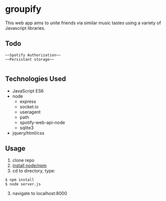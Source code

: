 # groupify
This web app aims to unite friends via similar music tastes using a variety of Javascript libraries.

## Todo
```
~~Spotify Authorization~~
~~Persistant storage~~


```

## Technologies Used
* JavaScript ES6
* node
  * express
  * socket.io
  * useragent
  * path
  * spotify-web-api-node
  * sqlite3
* jquery/html/css

## Usage
1. clone repo
2. [install node/npm](https://nodejs.org/en/download/)
3. cd to directory, type:
```
$ npm install
$ node server.js
```
3. navigate to localhost:8000
